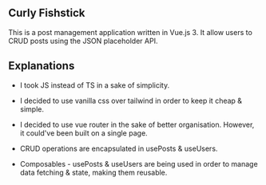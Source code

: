 ## Curly Fishstick

This is a post management application written in Vue.js 3. It allow users to CRUD posts using the JSON placeholder API.

## Explanations

- I took JS instead of TS in a sake of simplicity.

- I decided to use vanilla css over tailwind in order to keep it cheap & simple.

- I decided to use vue router in the sake of better organisation. However, it could've been built on a single page.

- CRUD operations are encapsulated in usePosts & useUsers.

- Composables - usePosts & useUsers are being used in order to manage data fetching & state, making them reusable.